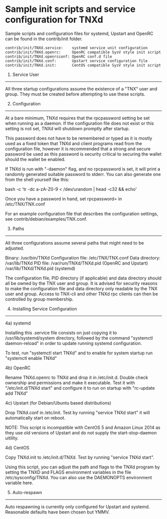 Sample init scripts and service configuration for TNXd
==========================================================

Sample scripts and configuration files for systemd, Upstart and OpenRC
can be found in the contrib/init folder.

    contrib/init/TNXd.service:    systemd service unit configuration
    contrib/init/TNXd.openrc:     OpenRC compatible SysV style init script
    contrib/init/TNXd.openrcconf: OpenRC conf.d file
    contrib/init/TNXd.conf:       Upstart service configuration file
    contrib/init/TNXd.init:       CentOS compatible SysV style init script

1. Service User
---------------------------------

All three startup configurations assume the existence of a "TNX" user
and group.  They must be created before attempting to use these scripts.

2. Configuration
---------------------------------

At a bare minimum, TNXd requires that the rpcpassword setting be set
when running as a daemon.  If the configuration file does not exist or this
setting is not set, TNXd will shutdown promptly after startup.

This password does not have to be remembered or typed as it is mostly used
as a fixed token that TNXd and client programs read from the configuration
file, however it is recommended that a strong and secure password be used
as this password is security critical to securing the wallet should the
wallet be enabled.

If TNXd is run with "-daemon" flag, and no rpcpassword is set, it will
print a randomly generated suitable password to stderr.  You can also
generate one from the shell yourself like this:

bash -c 'tr -dc a-zA-Z0-9 < /dev/urandom | head -c32 && echo'

Once you have a password in hand, set rpcpassword= in /etc/TNX/TNX.conf

For an example configuration file that describes the configuration settings,
see contrib/debian/examples/TNX.conf.

3. Paths
---------------------------------

All three configurations assume several paths that might need to be adjusted.

Binary:              /usr/bin/TNXd
Configuration file:  /etc/TNX/TNX.conf
Data directory:      /var/lib/TNXd
PID file:            /var/run/TNXd/TNXd.pid (OpenRC and Upstart)
                     /var/lib/TNXd/TNXd.pid (systemd)

The configuration file, PID directory (if applicable) and data directory
should all be owned by the TNX user and group.  It is advised for security
reasons to make the configuration file and data directory only readable by the
TNX user and group.  Access to TNX-cli and other TNXd rpc clients
can then be controlled by group membership.

4. Installing Service Configuration
-----------------------------------

4a) systemd

Installing this .service file consists on just copying it to
/usr/lib/systemd/system directory, followed by the command
"systemctl daemon-reload" in order to update running systemd configuration.

To test, run "systemctl start TNXd" and to enable for system startup run
"systemctl enable TNXd"

4b) OpenRC

Rename TNXd.openrc to TNXd and drop it in /etc/init.d.  Double
check ownership and permissions and make it executable.  Test it with
"/etc/init.d/TNXd start" and configure it to run on startup with
"rc-update add TNXd"

4c) Upstart (for Debian/Ubuntu based distributions)

Drop TNXd.conf in /etc/init.  Test by running "service TNXd start"
it will automatically start on reboot.

NOTE: This script is incompatible with CentOS 5 and Amazon Linux 2014 as they
use old versions of Upstart and do not supply the start-stop-daemon uitility.

4d) CentOS

Copy TNXd.init to /etc/init.d/TNXd. Test by running "service TNXd start".

Using this script, you can adjust the path and flags to the TNXd program by
setting the TNXD and FLAGS environment variables in the file
/etc/sysconfig/TNXd. You can also use the DAEMONOPTS environment variable here.

5. Auto-respawn
-----------------------------------

Auto respawning is currently only configured for Upstart and systemd.
Reasonable defaults have been chosen but YMMV.
